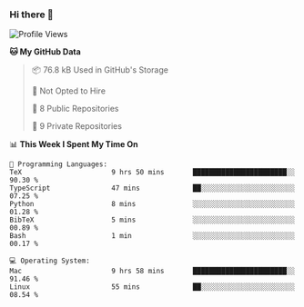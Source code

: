### Hi there 👋

<!--
**huayuan4396/huayuan4396** is a ✨ _special_ ✨ repository because its `README.md` (this file) appears on your GitHub profile.

Here are some ideas to get you started:

- 🔭 I’m currently working on ...
- 🌱 I’m currently learning ...
- 👯 I’m looking to collaborate on ...
- 🤔 I’m looking for help with ...
- 💬 Ask me about ...
- 📫 How to reach me: ...
- 😄 Pronouns: ...
- ⚡ Fun fact: ...
-->

<!--START_SECTION:waka-->
![Profile Views](http://img.shields.io/badge/Profile%20Views-2-blue)

**🐱 My GitHub Data** 

> 📦 76.8 kB Used in GitHub's Storage 
 > 
> 🚫 Not Opted to Hire
 > 
> 📜 8 Public Repositories 
 > 
> 🔑 9 Private Repositories 
 > 
📊 **This Week I Spent My Time On** 

```text
💬 Programming Languages: 
TeX                      9 hrs 50 mins       ███████████████████████░░   90.30 % 
TypeScript               47 mins             ██░░░░░░░░░░░░░░░░░░░░░░░   07.25 % 
Python                   8 mins              ░░░░░░░░░░░░░░░░░░░░░░░░░   01.28 % 
BibTeX                   5 mins              ░░░░░░░░░░░░░░░░░░░░░░░░░   00.89 % 
Bash                     1 min               ░░░░░░░░░░░░░░░░░░░░░░░░░   00.17 % 

💻 Operating System: 
Mac                      9 hrs 58 mins       ███████████████████████░░   91.46 % 
Linux                    55 mins             ██░░░░░░░░░░░░░░░░░░░░░░░   08.54 % 
```


<!--END_SECTION:waka-->
